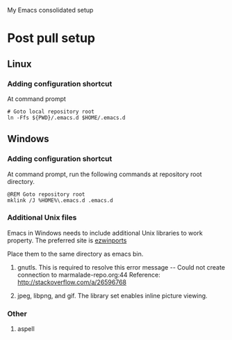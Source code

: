 My Emacs consolidated setup

# Post pull setup

## Linux

### Adding configuration shortcut

At command prompt

~~~
# Goto local repository root
ln -Ffs ${PWD}/.emacs.d $HOME/.emacs.d
~~~


## Windows

### Adding configuration shortcut

At command prompt, run the following commands at repository root directory.

~~~
@REM Goto repository root
mklink /J %HOME%\.emacs.d .emacs.d
~~~

### Additional Unix files

Emacs in Windows needs to include additional Unix libraries to work property.  The preferred site is [ezwinports](http://sourceforge.net/projects/ezwinports/files/?source=navbar)

Place them to the same directory as emacs bin.

1.  gnutls.  This is required to resolve this error message -- Could not create connection to marmalade-repo.org:44
    Reference: <http://stackoverflow.com/a/26596768>

2.  jpeg, libpng, and gif.   The library set enables inline picture viewing.

### Other

1.  aspell
